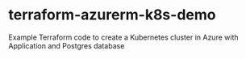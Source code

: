# terraform-azurerm-k8s-demo
Example Terraform code to create a Kubernetes cluster in Azure with Application and Postgres database
